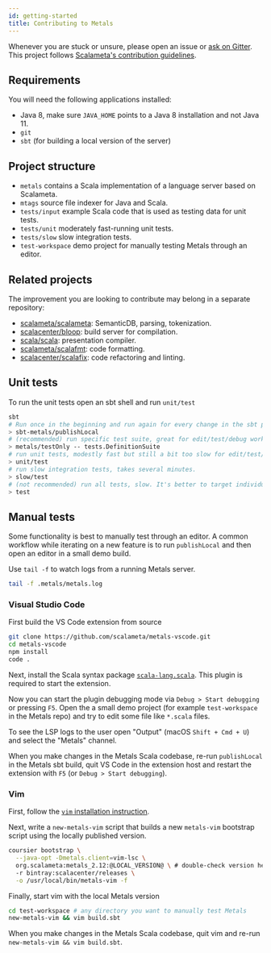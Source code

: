 ```yaml
---
id: getting-started
title: Contributing to Metals
---
```


Whenever you are stuck or unsure, please open an issue or
[ask on Gitter](https://gitter.im/scalameta/metals). This project follows
[Scalameta's contribution guidelines](https://github.com/scalameta/scalameta/blob/master/CONTRIBUTING.md).

## Requirements

You will need the following applications installed:

- Java 8, make sure `JAVA_HOME` points to a Java 8 installation and not Java 11.
- `git`
- `sbt` (for building a local version of the server)

## Project structure

- `metals` contains a Scala implementation of a language server based on
  Scalameta.
- `mtags` source file indexer for Java and Scala.
- `tests/input` example Scala code that is used as testing data for unit tests.
- `tests/unit` moderately fast-running unit tests.
- `tests/slow` slow integration tests.
- `test-workspace` demo project for manually testing Metals through an editor.

## Related projects

The improvement you are looking to contribute may belong in a separate
repository:

- [scalameta/scalameta](https://github.com/scalameta/scalameta/): SemanticDB,
  parsing, tokenization.
- [scalacenter/bloop](https://github.com/scalacenter/bloop/): build server for
  compilation.
- [scala/scala](https://github.com/scala/scala/): presentation compiler.
- [scalameta/scalafmt](https://github.com/scalameta/scalafmt/): code formatting.
- [scalacenter/scalafix](https://github.com/scalacenter/scalafix/): code
  refactoring and linting.

## Unit tests

To run the unit tests open an sbt shell and run `unit/test`

```sh
sbt
# Run once in the beginning and run again for every change in the sbt plugin.
> sbt-metals/publishLocal
# (recommended) run specific test suite, great for edit/test/debug workflows.
> metals/testOnly -- tests.DefinitionSuite
# run unit tests, modestly fast but still a bit too slow for edit/test/debug workflows.
> unit/test
# run slow integration tests, takes several minutes.
> slow/test
# (not recommended) run all tests, slow. It's better to target individual projects.
> test
```

## Manual tests

Some functionality is best to manually test through an editor. A common workflow
while iterating on a new feature is to run `publishLocal` and then open an
editor in a small demo build.

Use `tail -f` to watch logs from a running Metals server.

```sh
tail -f .metals/metals.log
```

### Visual Studio Code

First build the VS Code extension from source

```sh
git clone https://github.com/scalameta/metals-vscode.git
cd metals-vscode
npm install
code .
```

Next, install the Scala syntax package
[`scala-lang.scala`](https://marketplace.visualstudio.com/items?itemName=scala-lang.scala).
This plugin is required to start the extension.

Now you can start the plugin debugging mode via `Debug > Start debugging` or
pressing `F5`. Open the a small demo project (for example `test-workspace` in
the Metals repo) and try to edit some file like `*.scala` files.

To see the LSP logs to the user open "Output" (macOS `Shift + Cmd + U`) and
select the "Metals" channel.

When you make changes in the Metals Scala codebase, re-run `publishLocal` in the
Metals sbt build, quit VS Code in the extension host and restart the extension
with `F5` (or `Debug > Start debugging`).

### Vim

First, follow the [`vim` installation instruction](../editors/vim.html).

Next, write a `new-metals-vim` script that builds a new `metals-vim` bootstrap
script using the locally published version.

```sh
coursier bootstrap \
  --java-opt -Dmetals.client=vim-lsc \
  org.scalameta:metals_2.12:@LOCAL_VERSION@ \ # double-check version here
  -r bintray:scalacenter/releases \
  -o /usr/local/bin/metals-vim -f
```

Finally, start vim with the local Metals version

```sh
cd test-workspace # any directory you want to manually test Metals
new-metals-vim && vim build.sbt
```

When you make changes in the Metals Scala codebase, quit vim and re-run
`new-metals-vim && vim build.sbt`.
